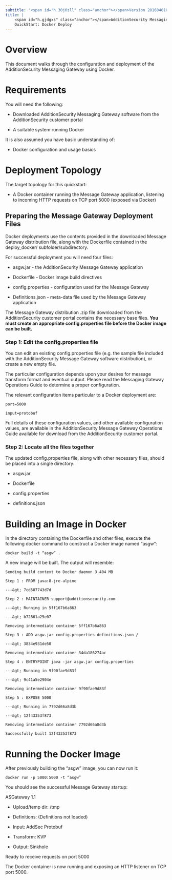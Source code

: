 ```yaml
---
subtitle: '<span id="h.30j0zll" class="anchor"></span>Version 2016040102'
title: |
    <span id="h.gjdgxs" class="anchor"></span>AdditionSecurity Messaging Gateway\
    QuickStart: Docker Deploy
---
```


Overview
========

This document walks through the configuration and deployment of the AdditionSecurity Messaging Gateway using Docker.

Requirements
============

You will need the following:

-   Downloaded AdditionSecurity Messaging Gateway software from the AdditionSecurity customer portal

-   A suitable system running Docker

It is also assumed you have basic understanding of:

-   Docker configuration and usage basics

Deployment Topology
===================

The target topology for this quickstart:

-   A Docker container running the Message Gateway application, listening to incoming HTTP requests on TCP port 5000 (exposed via Docker)

Preparing the Message Gateway Deployment Files
----------------------------------------------

Docker deployments use the contents provided in the downloaded Message Gateway distribution file, along with the Dockerfile contained in the deploy\_docker/ subfolder/subdirectory.

For successful deployment you will need four files:

-   asgw.jar - the AdditionSecurity Message Gateway application

-   Dockerfile - Docker image build directives

-   config.properties - configuration used for the Message Gateway

-   Definitions.json - meta-data file used by the Message Gateway application

The Message Gateway distribution .zip file downloaded from the AdditionSecurity customer portal contains the necessary base files. **You must create an appropriate config.properties file before the Docker image can be built.**

### Step 1: Edit the config.properties file

You can edit an existing config.properties file (e.g. the sample file included with the AdditionSecurity Message Gateway software distribution), or create a new empty file.

The particular configuration depends upon your desires for message transform format and eventual output. Please read the Messaging Gateway Operations Guide to determine a proper configuration.

The relevant configuration items particular to a Docker deployment are:
```
port=5000

input=protobuf
```
Full details of these configuration values, and other available configuration values, are available in the AdditionSecurity Message Gateway Operations Guide available for download from the AdditionSecurity customer portal.

### Step 2: Locate all the files together

The updated config.properties file, along with other necessary files, should be placed into a single directory:

-   asgw.jar

-   Dockerfile

-   config.properties

-   definitions.json

Building an Image in Docker
===========================

In the directory containing the Dockerfile and other files, execute the following docker command to construct a Docker image named “asgw”:
```
docker build -t “asgw” .
```
A new image will be built. The output will resemble:
```
Sending build context to Docker daemon 3.404 MB

Step 1 : FROM java:8-jre-alpine

---&gt; 7cd507743d7d

Step 2 : MAINTAINER support@additionsecurity.com

---&gt; Running in 5ff167b6a863

---&gt; b72861a25e07

Removing intermediate container 5ff167b6a863

Step 3 : ADD asgw.jar config.properties definitions.json /

---&gt; 3834e931de50

Removing intermediate container 34da186274ac

Step 4 : ENTRYPOINT java -jar asgw.jar config.properties

---&gt; Running in 9f90fae9d83f

---&gt; 9c41a5e2904e

Removing intermediate container 9f90fae9d83f

Step 5 : EXPOSE 5000

---&gt; Running in 7792d66a8d3b

---&gt; 12f43353f873

Removing intermediate container 7792d66a8d3b

Successfully built 12f43353f873
```
Running the Docker Image
========================

After previously building the “asgw” image, you can now run it:
```
docker run -p 5000:5000 -t “asgw”
```
You should see the successful Message Gateway startup:

ASGateway 1.1

- Upload/temp dir: /tmp

- Definitions: (Definitions not loaded)

- Input: AddSec Protobuf

- Transform: KVP

- Output: Sinkhole

Ready to receive requests on port 5000

The Docker container is now running and exposing an HTTP listener on TCP port 5000.
